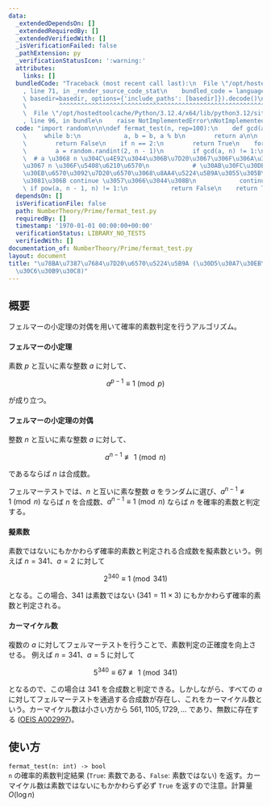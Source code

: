 ```yaml
---
data:
  _extendedDependsOn: []
  _extendedRequiredBy: []
  _extendedVerifiedWith: []
  _isVerificationFailed: false
  _pathExtension: py
  _verificationStatusIcon: ':warning:'
  attributes:
    links: []
  bundledCode: "Traceback (most recent call last):\n  File \"/opt/hostedtoolcache/Python/3.12.4/x64/lib/python3.12/site-packages/onlinejudge_verify/documentation/build.py\"\
    , line 71, in _render_source_code_stat\n    bundled_code = language.bundle(stat.path,\
    \ basedir=basedir, options={'include_paths': [basedir]}).decode()\n          \
    \         ^^^^^^^^^^^^^^^^^^^^^^^^^^^^^^^^^^^^^^^^^^^^^^^^^^^^^^^^^^^^^^^^^^^^^^^^^^^^^^^^^\n\
    \  File \"/opt/hostedtoolcache/Python/3.12.4/x64/lib/python3.12/site-packages/onlinejudge_verify/languages/python.py\"\
    , line 96, in bundle\n    raise NotImplementedError\nNotImplementedError\n"
  code: "import random\n\n\ndef fermat_test(n, rep=100):\n    def gcd(a, b):\n   \
    \     while b:\n            a, b = b, a % b\n        return a\n\n    if n == 1:\n\
    \        return False\n    if n == 2:\n        return True\n    for _ in range(rep):\n\
    \        a = random.randint(2, n - 1)\n        if gcd(a, n) != 1:\n          \
    \  # a \u3068 n \u304C\u4E92\u3044\u306B\u7D20\u3067\u306F\u306A\u3044\u6642\u70B9\
    \u3067 n \u306F\u5408\u6210\u6570\n            # \u30AB\u30FC\u30DE\u30A4\u30B1\
    \u30EB\u6570\u3092\u7D20\u6570\u3068\u8AA4\u5224\u5B9A\u3055\u305B\u308B\u305F\
    \u3081\u306B continue \u3057\u3066\u3044\u308B\n            continue\n       \
    \ if pow(a, n - 1, n) != 1:\n            return False\n    return True\n"
  dependsOn: []
  isVerificationFile: false
  path: NumberTheory/Prime/fermat_test.py
  requiredBy: []
  timestamp: '1970-01-01 00:00:00+00:00'
  verificationStatus: LIBRARY_NO_TESTS
  verifiedWith: []
documentation_of: NumberTheory/Prime/fermat_test.py
layout: document
title: "\u78BA\u7387\u7684\u7D20\u6570\u5224\u5B9A (\u30D5\u30A7\u30EB\u30DE\u30FC\
  \u30C6\u30B9\u30C8)"
---
```


## 概要
フェルマーの小定理の対偶を用いて確率的素数判定を行うアルゴリズム。

#### フェルマーの小定理
素数 $p$ と互いに素な整数 $a$ に対して、

$$a^{p-1} \equiv 1 \pmod{p}$$

が成り立つ。
  
#### フェルマーの小定理の対偶
整数 $n$ と互いに素な整数 $a$ に対して、

$$a^{n-1} \not\equiv 1 \pmod{n}$$

であるならば $n$ は合成数。

フェルマーテストでは、$n$ と互いに素な整数 $a$ をランダムに選び、$a^{n-1} \not\equiv 1 \pmod{n}$ ならば $n$ を合成数、$a^{n-1} \equiv 1 \pmod{n}$ ならば $n$ を確率的素数と判定する。

#### 擬素数
素数ではないにもかかわらず確率的素数と判定される合成数を擬素数という。例えば $n = 341$、$a = 2$ に対して

$$2^{340} \equiv 1 \pmod{341}$$

となる。この場合、$341$ は素数ではない ($341 = 11 × 3$) にもかかわらず確率的素数と判定される。

#### カーマイケル数
複数の $a$ に対してフェルマーテストを行うことで、素数判定の正確度を向上させる。 例えば $n = 341$、$a = 5$ に対して

$$5^{340} \equiv 67 \not\equiv 1 \pmod{341}$$

となるので、この場合は $341$ を合成数と判定できる。しかしながら、すべての $a$ に対してフェルマーテストを通過する合成数が存在し、これをカーマイケル数という。カーマイケル数は小さい方から $561, 1105, 1729, \dots$ であり、無数に存在する ([OEIS A002997](https://oeis.org/A002997))。 

## 使い方
`fermat_test(n: int) -> bool`  
`n` の確率的素数判定結果 (`True`: 素数である、`False`: 素数ではない) を返す。カーマイケル数は素数ではないにもかかわらず必ず `True` を返すので注意。計算量 $O(\log n)$
